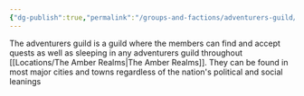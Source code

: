```yaml
---
{"dg-publish":true,"permalink":"/groups-and-factions/adventurers-guild/","tags":["Groups"],"noteIcon":"","created":"2024-03-12T21:17:30.799+00:00","updated":"2024-12-31T21:58:53.908+00:00"}
---
```


The adventurers guild is a guild where the members can find and accept quests as well as sleeping in any adventurers guild throughout [[Locations/The Amber Realms\|The Amber Realms]]. They can be found in most major cities and towns regardless of the nation's political and social leanings 


